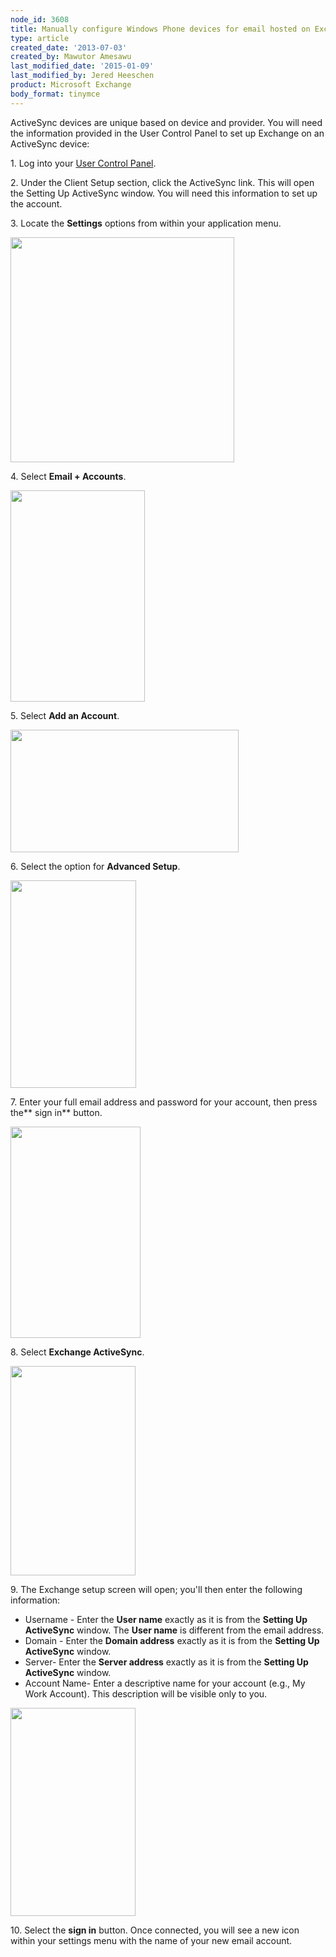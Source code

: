 ```yaml
---
node_id: 3608
title: Manually configure Windows Phone devices for email hosted on Exchange 2007
type: article
created_date: '2013-07-03'
created_by: Mawutor Amesawu
last_modified_date: '2015-01-09'
last_modified_by: Jered Heeschen
product: Microsoft Exchange
body_format: tinymce
---
```


 ActiveSync devices are unique based on device and provider. You will
need the information provided in the User Control Panel to set up
Exchange on an ActiveSync device:

1\. Log into your [User Control
Panel](https://admin.emailsrvr.com/usercp).

2\. Under the Client Setup section, click the ActiveSync link. This will
open the Setting Up ActiveSync window. You will need this information to
set up the account.

3\. Locate the<span
class="Apple-converted-space"> </span>**Settings**<span
class="Apple-converted-space"> </span>options from within your
application menu.

<img src="http://www.rackspace.com/knowledge_center/sites/default/files/field/image/0000.png" width="358" height="360" />

4\. Select<span class="Apple-converted-space"> </span>**Email +
Accounts**.

<img src="http://www.rackspace.com/knowledge_center/sites/default/files/field/image/image002_2.png" width="215" height="338" />

5\. Select<span class="Apple-converted-space"> </span>**Add an Account**.

<img src="http://www.rackspace.com/knowledge_center/sites/default/files/field/image/image003_2.png" width="365" height="196" />

6\. Select the option for **Advanced Setup**.

<img src="http://www.rackspace.com/knowledge_center/sites/default/files/field/image/image004_2.png" width="201" height="332" />

7\. Enter your full email address and password for your account, then
press the** sign in** button.

<img src="http://www.rackspace.com/knowledge_center/sites/default/files/field/image/image005_2.png" width="208" height="338" />

8\. Select<span class="Apple-converted-space"> </span>**Exchange
ActiveSync**.

<img src="http://www.rackspace.com/knowledge_center/sites/default/files/field/image/image006_2.png" width="200" height="335" />

9\. The Exchange setup screen will open; you'll then enter the following
information:

-   Username - Enter the **User name** exactly as it is from the
    **Setting Up ActiveSync** window. The **User name** is different
    from the email address.
-   Domain - Enter the **Domain address** exactly as it is from the
    **Setting Up ActiveSync** window.
-   Server- Enter the **Server address** exactly as it is from the
    **Setting Up ActiveSync** window.
-   Account Name- Enter a descriptive name for your account (e.g., My
    Work Account). This description will be visible only to you.

<img src="/knowledge_center/sites/default/files/field/image/windows%20setup%20new%20step.jpg" width="200" height="333" />

10\. Select the **sign in** button. Once connected, you will see a new
icon within your settings menu with the name of your new email account.

